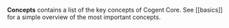**Concepts** contains a list of the key concepts of Cogent Core. See [[basics]] for a simple overview of the most important concepts.
